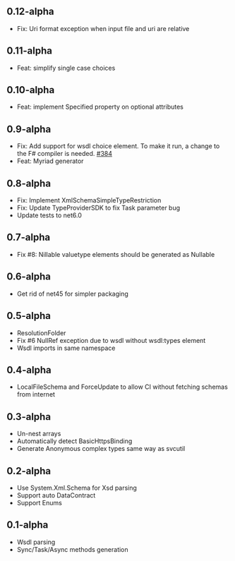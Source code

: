 ## 0.12-alpha
* Fix: Uri format exception when input file and uri are relative

## 0.11-alpha
* Feat: simplify single case choices

## 0.10-alpha
* Feat: implement Specified property on optional attributes

## 0.9-alpha
* Fix: Add support for wsdl choice element. To make it run, a change to the F# compiler is needed. [#384](https://github.com/fsprojects/FSharp.TypeProviders.SDK/issues/384)
* Feat: Myriad generator

## 0.8-alpha
* Fix: Implement XmlSchemaSimpleTypeRestriction
* Fix: Update TypeProviderSDK to fix Task<bool> parameter bug
* Update tests to net6.0


## 0.7-alpha
* Fix #8: Nillable valuetype elements should be generated as Nullable

## 0.6-alpha
* Get rid of net45 for simpler packaging

## 0.5-alpha
* ResolutionFolder
* Fix #6 NullRef exception due to wsdl without wsdl:types element
* Wsdl imports in same namespace

## 0.4-alpha
* LocalFileSchema and ForceUpdate to allow CI without fetching schemas from internet

## 0.3-alpha
* Un-nest arrays
* Automatically detect BasicHttpsBinding
* Generate Anonymous complex types same way as svcutil

## 0.2-alpha
* Use System.Xml.Schema for Xsd parsing
* Support auto DataContract
* Support Enums

## 0.1-alpha
* Wsdl parsing
* Sync/Task/Async methods generation

